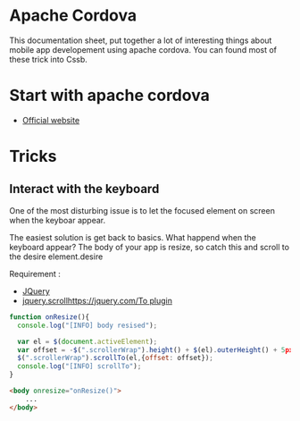 Apache Cordova
===

This documentation sheet, put together a lot of interesting things about mobile app developement using apache cordova. You can found most of these trick into Cssb.

# Start with apache cordova

* [Official website](https://cordova.apache.org/)

# Tricks

## Interact with the keyboard

One of the most disturbing issue is to let the focused element on screen when the keyboar appear.

The easiest solution is get back to basics. What happend when the keyboard appear? The body of your app is resize, so catch this and scroll to the desire element.desire

Requirement :
* [JQuery](https://jquery.com/)
* [jquery.scrollhttps://jquery.com/To plugin](https://github.com/flesler/jquery.scrollTo)

``` javascript
function onResize(){
  console.log("[INFO] body resised");

  var el = $(document.activeElement);
  var offset = -$(".scrollerWrap").height() + $(el).outerHeight() + 5px;
  $(".scrollerWrap").scrollTo(el,{offset: offset});
  console.log("[INFO] scrollTo");
}
```

``` html
<body onresize="onResize()">
    ...
</body>
```
